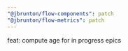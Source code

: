 ```yaml
---
"@jbrunton/flow-components": patch
"@jbrunton/flow-metrics": patch
---
```


feat: compute age for in progress epics
